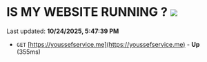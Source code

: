 # IS MY WEBSITE RUNNING ? [![](https://img.shields.io/static/v1?label=Sponsor&message=%E2%9D%A4&logo=GitHub&color=%23fe8e86)](https://github.com/sponsors/Youssef-Lehmam)

Last updated: **10/24/2025, 5:47:39 PM**

- `GET` [https://youssefservice.me](https://youssefservice.me) - **Up** (355ms)
